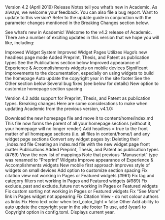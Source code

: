 Version 4.2 (April 2019)
Release Notes tell you what’s new in Academic. As always, we welcome your feedback. You can also file a bug report. Want to update to this version? Refer to the update guide in conjunction with the parameter changes mentioned in the Breaking Changes section below.

See what’s new in Academic!
Welcome to the v4.2 release of Academic. There are a number of exciting updates in this version that we hope you will like, including:

Improved Widget System
Improved Widget Pages
Utilizes Hugo’s new headless page mode
Added Preprint, Thesis, and Patent as publication types
See the Publications section below
Improved appearance of Experience & Accomplishments widgets on mobile devices
Significant improvements to the documentation, especially on using widgets to build the homepage
Auto update the copyright year in the site footer
See the Other section below
Several bug fixes (see below for details)
New option to customize homepage section spacing

Version 4.2 adds support for Preprint, Thesis, and Patent as publication types.
Breaking changes
Here are some considerations to make when updating Academic from the previous version, v4.1.0:

Download the new homepage file and move it to content/home/index.md
This file now forms the parent of all your homepage sections (without it, your homepage will no longer render)
Add headless = true to the front matter of all homepage sections (i.e. all files in content/home/) and any widget page sections
Convert any widget pages by:
Deleting their _index.md file
Creating an index.md file with the new widget page front matter
Publications
Added Preprint, Thesis, and Patent as publication types (#769)
View the new list of mappings
Note that previous “Manuscript” type was renamed to “Preprint”
Widgets
Improve appearance of Experience & Accomplishments widgets
New mobile first approach improves style of widgets on small devices
Add option to customize section spacing
Fix citation view not working in Pages or Featured widgets (#961)
Fix tag and category filters not working in Pages and Featured widgets (#989)
Fix exclude_past and exclude_future not working in Pages or Featured widgets
Fix custom sorting not working in Pages or Featured widgets
Fix “See More” link in Pages widget not appearing
Fix Citation View - do not colour authors as links
Fix Hero text color when text_color_light = false
Other
Add ability to auto update the copyright year in the site footer
To use, add {year} to Copyright option in config.toml. Displays current year.
